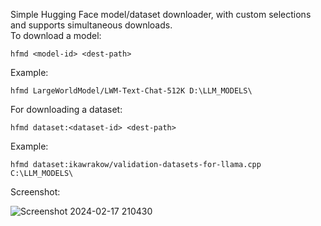 Simple Hugging Face model/dataset downloader, with custom selections and supports simultaneous downloads.  
To download a model:
```
hfmd <model-id> <dest-path>
````
Example:
```
hfmd LargeWorldModel/LWM-Text-Chat-512K D:\LLM_MODELS\
```
For downloading a dataset:
```
hfmd dataset:<dataset-id> <dest-path>
````
Example:
```
hfmd dataset:ikawrakow/validation-datasets-for-llama.cpp C:\LLM_MODELS\
```
Screenshot:

![Screenshot 2024-02-17 210430](https://github.com/dranger003/hfmd/assets/1760549/51333f5f-f477-4ef6-ad0d-b323104e3dbd)
